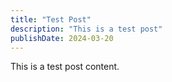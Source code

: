 ```yaml
---
title: "Test Post"
description: "This is a test post"
publishDate: 2024-03-20
---
```


This is a test post content.
